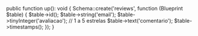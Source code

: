 public function up(): void
{
    Schema::create('reviews', function (Blueprint $table) {
        $table->id();
        $table->string('email');
        $table->tinyInteger('avaliacao'); // 1 a 5 estrelas
        $table->text('comentario');
        $table->timestamps();
    });
}
